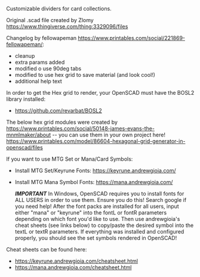 Customizable dividers for card collections.

Original .scad file created by Zlomy https://www.thingiverse.com/thing:3329096/files

Changelog by fellowapeman https://www.printables.com/social/221869-fellowapeman/:

* cleanup
* extra params added
* modified o use 90deg tabs
* modified to use hex grid to save material (and look cool!)
* additional help text
  
In order to get the Hex grid to render, your OpenSCAD must have the BOSL2 library installed:

* https://github.com/revarbat/BOSL2
  
The below hex grid modules were created by https://www.printables.com/social/50148-james-evans-the-mnmlmaker/about -- you can use them in your own project here! https://www.printables.com/model/86604-hexagonal-grid-generator-in-openscad/files

If you want to use MTG Set or Mana/Card Symbols:

* Install MTG Set/Keyrune Fonts: https://keyrune.andrewgioia.com/
* Install MTG Mana Symbol Fonts: https://mana.andrewgioia.com/

    ***IMPORTANT*** In Windows, OpenSCAD requires you to install fonts for ALL USERS in order to use them. Ensure you do this! Search google if you need help!
    After the font packs are installed for all users, input either "mana" or "keyrune" into the fontL or fontR parameters depending on which font you'd like to use. Then use andrewgioia's cheat sheets (see links below) to copy/paste the desired symbol into the textL or textR parameters.
    If everything was installed and configured properly, you should see the set symbols rendered in OpenSCAD!

Cheat sheets can be found here:
  
* https://keyrune.andrewgioia.com/cheatsheet.html
* https://mana.andrewgioia.com/cheatsheet.html
  
